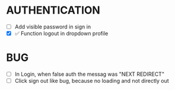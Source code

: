 # AUTHENTICATION
- [ ] Add visible password in sign in
- [x] ✅ Function logout in dropdown profile

# BUG
- [ ] In Login, when false auth the messag was "NEXT REDIRECT"
- [ ] Click sign out like bug, because no loading and not directly out